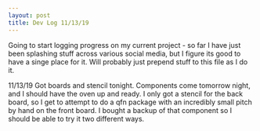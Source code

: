```yaml
---
layout: post
title: Dev Log 11/13/19
---
```


Going to start logging progress on my current project - so far I have just been splashing stuff across various social media, but I figure its good to have a singe place for it. Will probably just prepend stuff to this file as I do it.

11/13/19
Got boards and stencil tonight. Components come tomorrow night, and I should have the oven up and ready. I only got a stencil for the back board, so I get to attempt to do a qfn package with an incredibly small pitch by hand on the front board. I bought a backup of that component so I should be able to try it two different ways.
